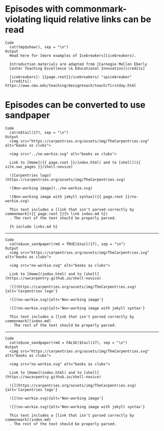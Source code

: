 # Episodes with commonmark-violating liquid relative links can be read

    Code
      cat(tmp$show(), sep = "\n")
    Output
      Head here for [more examples of Icebreakers][icebreakers].
      
      Introduction materials are adapted from [Carnegie Mellon Eberly
      Center Teaching Excellence \& Educational Innovation][credits]
      
      [icebreakers]: {{page.root}}/icebreakers/ "spicebreaker"
      [credits]: https://www.cmu.edu/teaching/designteach/teach/firstday.html
      
      

# Episodes can be converted to use sandpaper

    Code
      cat(e$tail(17), sep = "\n")
    Output
      <img src="https://carpentries.org/assets/img/TheCarpentries.svg" alt="books as clubs">
      
      <img src="../no-workie.svg" alt="books as clubs">
      
      Link to [Home]({{ page.root }}/index.html) and to [shell]({{ site.swc_pages }}/shell-novice)
      
      ![Carpentries logo](https://carpentries.org/assets/img/TheCarpentries.svg)
      
      ![Non-working image](../no-workie.svg)
      
      ![Non-working image with jekyll syntax]({{ page.root }}/no-workie.svg)
      
      This text includes a [link that isn't parsed correctly by commonmark]({{ page.root }}{% link index.md %})
      . The rest of the text should be properly parsed.
      
      {% include links.md %}
      

---

    Code
      cat(e$use_sandpaper(rmd = TRUE)$tail(17), sep = "\n")
    Output
      <img src="https://carpentries.org/assets/img/TheCarpentries.svg" alt="books as clubs">
      
      <img src="no-workie.svg" alt="books as clubs">
      
      Link to [Home](index.html) and to [shell](https://swcarpentry.github.io/shell-novice)
      
      ![](https://carpentries.org/assets/img/TheCarpentries.svg){alt='Carpentries logo'}
      
      ![](no-workie.svg){alt='Non-working image'}
      
      ![](no-workie.svg){alt='Non-working image with jekyll syntax'}
      
      This text includes a [link that isn't parsed correctly by commonmark](index.md)
      . The rest of the text should be properly parsed.
      
      
      

---

    Code
      cat(e$use_sandpaper(rmd = FALSE)$tail(17), sep = "\n")
    Output
      <img src="https://carpentries.org/assets/img/TheCarpentries.svg" alt="books as clubs">
      
      <img src="no-workie.svg" alt="books as clubs">
      
      Link to [Home](index.html) and to [shell](https://swcarpentry.github.io/shell-novice)
      
      ![](https://carpentries.org/assets/img/TheCarpentries.svg){alt='Carpentries logo'}
      
      ![](no-workie.svg){alt='Non-working image'}
      
      ![](no-workie.svg){alt='Non-working image with jekyll syntax'}
      
      This text includes a [link that isn't parsed correctly by commonmark](index.md)
      . The rest of the text should be properly parsed.
      
      
      

